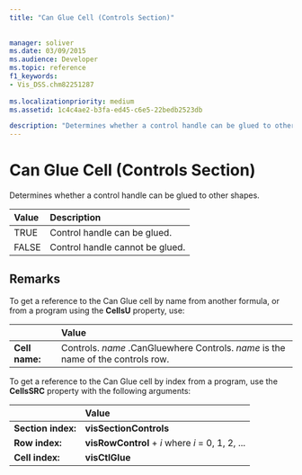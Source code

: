 ```yaml
---
title: "Can Glue Cell (Controls Section)"
 
 
manager: soliver
ms.date: 03/09/2015
ms.audience: Developer
ms.topic: reference
f1_keywords:
- Vis_DSS.chm82251287
 
ms.localizationpriority: medium
ms.assetid: 1c4c4ae2-b3fa-ed45-c6e5-22bedb2523db

description: "Determines whether a control handle can be glued to other shapes."
---
```


# Can Glue Cell (Controls Section)

Determines whether a control handle can be glued to other shapes.
  
|**Value**|**Description**|
|:-----|:-----|
| TRUE  <br/> | Control handle can be glued. |
| FALSE  <br/> | Control handle cannot be glued. |

## Remarks

To get a reference to the Can Glue cell by name from another formula, or from a program using the **CellsU** property, use:
  
||Value |
|:-----|:-----|
| **Cell name:**  <br/> | Controls. *name* .CanGluewhere Controls. *name* is the name of the controls row. |

To get a reference to the Can Glue cell by index from a program, use the **CellsSRC** property with the following arguments:
  
||Value |
|:-----|:-----|
| **Section index:**  <br/> |**visSectionControls** <br/> |
| **Row index:**  <br/> |**visRowControl** +  *i*            where  *i*  = 0, 1, 2, ... |
| **Cell index:**  <br/> |**visCtlGlue** <br/> |

